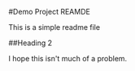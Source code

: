 #Demo Project REAMDE

This is a simple readme file

##Heading 2

I hope this isn't much of a problem.
